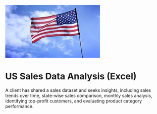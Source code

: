 ![ ](https://github.com/HimanshuSharma123-a/US-Sales-Data-Analysis-EXCEL-/blob/main/US.png)

# US Sales Data Analysis (Excel)
A client has shared a sales dataset and seeks insights, including sales trends over time, state-wise sales comparison, monthly sales analysis, identifying top-profit customers, and evaluating product category performance.
